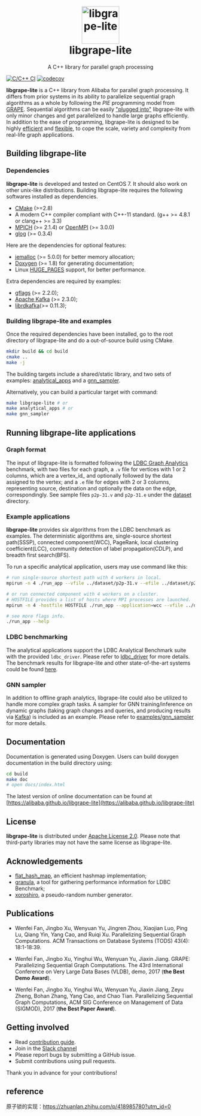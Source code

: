 <h1 align="center">
    <img src="https://alibaba.github.io/libgrape-lite/logo.png" width="100" alt="libgrape-lite">
    <br>
    libgrape-lite
</h1>
<p align="center">
    A C++ library for parallel graph processing
</p>

[![C/C++ CI](https://github.com/alibaba/libgrape-lite/workflows/C++%20CI/badge.svg)](https://github.com/alibaba/libgrape-lite/actions?workflow=C++%20CI)
[![codecov](https://codecov.io/gh/alibaba/libgrape-lite/branch/master/graph/badge.svg)](https://codecov.io/gh/alibaba/libgrape-lite)

**libgrape-lite** is a C++ library from Alibaba for parallel graph processing. It differs from prior systems in its ability to parallelize sequential graph algorithms as a whole by following the *PIE* programming model from [GRAPE](https://dl.acm.org/doi/10.1145/3035918.3035942). Sequential algorithms can be easily ["plugged into"](examples/analytical_apps/sssp/sssp_auto.h) libgrape-lite with only minor changes and get parallelized to handle large graphs efficiently. In addition to the ease of programming, libgrape-lite is designed to be highly [efficient](Performance.md) and [flexible](examples/gnn_sampler), to cope the scale, variety and complexity from real-life graph applications.

## Building **libgrape-lite**

### Dependencies
**libgrape-lite** is developed and tested on CentOS 7. It should also work on other unix-like distributions. Building libgrape-lite requires the following softwares installed as dependencies.

- [CMake](https://cmake.org/) (>=2.8)
- A modern C++ compiler compliant with C++-11 standard. (g++ >= 4.8.1 or clang++ >= 3.3)
- [MPICH](https://www.mpich.org/) (>= 2.1.4) or [OpenMPI](https://www.open-mpi.org/) (>= 3.0.0)
- [glog](https://github.com/google/glog) (>= 0.3.4)


Here are the dependencies for optional features:
- [jemalloc](http://jemalloc.net/) (>= 5.0.0) for better memory allocation;
- [Doxygen](https://www.doxygen.nl/index.html) (>= 1.8) for generating documentation;
- Linux [HUGE_PAGES](http://www.kernel.org/doc/Documentation/vm/hugetlbpage.txt) support, for better performance.

Extra dependencies are required by examples:
- [gflags](https://github.com/gflags/gflags) (>= 2.2.0);
- [Apache Kafka](https://github.com/apache/kafka) (>= 2.3.0);
- [librdkafka](https://github.com/edenhill/librdkafka)(>= 0.11.3);


### Building libgrape-lite and examples

Once the required dependencies have been installed, go to the root directory of libgrape-lite and do a out-of-source build using CMake.

```bash
mkdir build && cd build
cmake ..
make -j
```

The building targets include a shared/static library, and two sets of examples: [analytical_apps](./examples/analytical_apps) and a [gnn_sampler](./examples/gnn_sampler).

Alternatively, you can build a particular target with command:

```bash
make libgrape-lite # or
make analytical_apps # or
make gnn_sampler
```

## Running libgrape-lite applications

### Graph format

The input of libgrape-lite is formatted following the [LDBC Graph Analytics](http://graphalytics.org) benchmark, with two files for each graph, a `.v` file for vertices with 1 or 2 columns, which are a vertex_id_ and optionally followed by the data assigned to the vertex; and a `.e` file for edges with 2 or 3 columns, representing source, destination and optionally the data on the edge, correspondingly. See sample files `p2p-31.v` and `p2p-31.e` under the [dataset](dataset/) directory. 

### Example applications

**libgrape-lite** provides six algorithms from the LDBC benchmark as examples. The deterministic algorithms are, single-source shortest path(SSSP), connected component(WCC), PageRank, local clustering coefficient(LCC), community detection of label propagation(CDLP), and breadth first search(BFS).    

To run a specific analytical application, users may use command like this:

```bash
# run single-source shortest path with 4 workers in local.
mpirun -n 4 ./run_app --vfile ../dataset/p2p-31.v --efile ../dataset/p2p-31.e --application sssp --sssp_source 0 --out_prefix ./output_sssp --directed

# or run connected component with 4 workers on a cluster.
# HOSTFILE provides a list of hosts where MPI processes are launched. 
mpirun -n 4 -hostfile HOSTFILE ./run_app --application=wcc --vfile ../dataset/p2p-31.v --efile ../dataset/p2p-31.e --out_prefix ./output_wcc

# see more flags info.
./run_app --help
```

### LDBC benchmarking

The analytical applications support the LDBC Analytical Benchmark suite with the provided `ldbc_driver`. Please refer to [ldbc_driver](./ldbc_driver) for more details. The benchmark results for libgrape-lite and other state-of-the-art systems could be found [here](Performance.md).

### GNN sampler

In addition to offline graph analytics, libgrape-lite could also be utilized to handle more complex graph tasks. A sampler for GNN training/inference on dynamic graphs (taking graph changes and queries, and producing results via [Kafka](https://kafka.apache.org/)) is included as an example. Please refer to [examples/gnn_sampler](./examples/gnn_sampler) for more details.

## Documentation

Documentation is generated using Doxygen. Users can build doxygen documentation in the build directory using:

```bash
cd build
make doc
# open docs/index.html
```

The latest version of online documentation can be found at [https://alibaba.github.io/libgrape-lite](https://alibaba.github.io/libgrape-lite)

## License

**libgrape-lite** is distributed under [Apache License 2.0](./LICENSE). Please note that third-party libraries may not have the same license as libgrape-lite.

## Acknowledgements

- [flat_hash_map](https://github.com/skarupke/flat_hash_map), an efficient hashmap implementation;
- [granula](https://github.com/atlarge-research/granula), a tool for gathering performance information for LDBC Benchmark;
- [xoroshiro](http://prng.di.unimi.it/), a pseudo-random number generator.


## Publications
- Wenfei Fan, Jingbo Xu, Wenyuan Yu, Jingren Zhou, Xiaojian Luo, Ping Lu, Qiang Yin, Yang Cao, and Ruiqi Xu. Parallelizing Sequential Graph Computations. ACM Transactions on Database Systems (TODS) 43(4): 18:1-18:39.

- Wenfei Fan, Jingbo Xu, Yinghui Wu, Wenyuan Yu, Jiaxin Jiang. GRAPE: Parallelizing Sequential Graph Computations. The 43rd International Conference on Very Large Data Bases (VLDB), demo, 2017 (**the Best Demo Award**).

- Wenfei Fan, Jingbo Xu, Yinghui Wu, Wenyuan Yu, Jiaxin Jiang, Zeyu Zheng, Bohan Zhang, Yang Cao, and Chao Tian. Parallelizing Sequential Graph Computations, ACM SIG Conference on Management of Data (SIGMOD), 2017 (**the Best Paper Award**).


## Getting involved

- Read [contribution guide](./CONTRIBUTING.md).
- Join in the [Slack channel](https://join.slack.com/t/graphscope/shared_invite/zt-fo88h3o7-4FGkoEFuzSBxmkGxOriPTw)
- Please report bugs by submitting a GitHub issue.
- Submit contributions using pull requests.

Thank you in advance for your contributions!

## reference
原子锁的实现：https://zhuanlan.zhihu.com/p/418985780?utm_id=0
